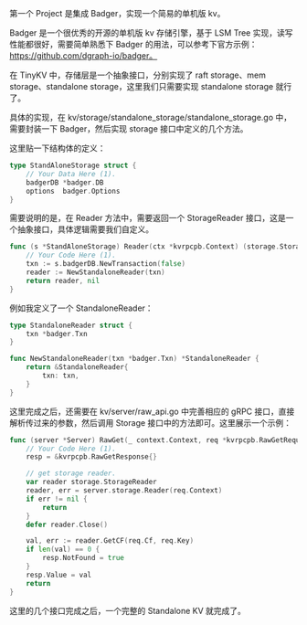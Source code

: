 第一个 Project 是集成 Badger，实现一个简易的单机版 kv。

Badger 是一个很优秀的开源的单机版 kv 存储引擎，基于 LSM Tree 实现，读写性能都很好，需要简单熟悉下 Badger 的用法，可以参考下官方示例：https://github.com/dgraph-io/badger。

在 TinyKV 中，存储层是一个抽象接口，分别实现了 raft storage、mem storage、standalone storage，这里我们只需要实现 standalone storage 就行了。

具体的实现，在 kv/storage/standalone_storage/standalone_storage.go 中，需要封装一下 Badger，然后实现 storage 接口中定义的几个方法。

这里贴一下结构体的定义：

```go
type StandAloneStorage struct {
	// Your Data Here (1).
	badgerDB *badger.DB
	options  badger.Options
}
```

需要说明的是，在 Reader 方法中，需要返回一个 StorageReader 接口，这是一个抽象接口，具体逻辑需要我们自定义。

```go
func (s *StandAloneStorage) Reader(ctx *kvrpcpb.Context) (storage.StorageReader, error) {
	// Your Code Here (1).
	txn := s.badgerDB.NewTransaction(false)
	reader := NewStandaloneReader(txn)
	return reader, nil
}
```

例如我定义了一个 StandaloneReader：

```go
type StandaloneReader struct {
	txn *badger.Txn
}

func NewStandaloneReader(txn *badger.Txn) *StandaloneReader {
	return &StandaloneReader{
		txn: txn,
	}
}
```

这里完成之后，还需要在 kv/server/raw_api.go 中完善相应的 gRPC 接口，直接解析传过来的参数，然后调用 Storage 接口中的方法即可。这里展示一个示例：

```go
func (server *Server) RawGet(_ context.Context, req *kvrpcpb.RawGetRequest) (resp *kvrpcpb.RawGetResponse, err error) {
	// Your Code Here (1).
	resp = &kvrpcpb.RawGetResponse{}

	// get storage reader.
	var reader storage.StorageReader
	reader, err = server.storage.Reader(req.Context)
	if err != nil {
		return
	}
	defer reader.Close()

	val, err := reader.GetCF(req.Cf, req.Key)
	if len(val) == 0 {
		resp.NotFound = true
	}
	resp.Value = val
	return
}
```

这里的几个接口完成之后，一个完整的 Standalone KV 就完成了。